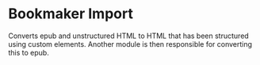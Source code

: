 # Bookmaker Import

Converts epub and unstructured HTML to HTML that has been structured using custom elements. Another module is then responsible for converting this to epub.
